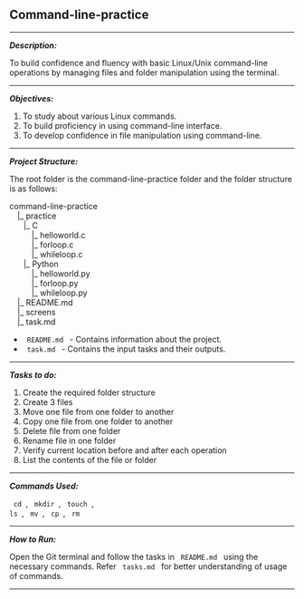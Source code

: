 ## Command-line-practice

___

<em> <strong> Description: </strong> </em>
<p> To build confidence and fluency with basic Linux/Unix command-line operations by managing files and folder manipulation using the terminal. </p>

**** 

<em> <strong> Objectives: </strong> </em>
<ol>
    <li> To study about various Linux commands. </li>
    <li> To build proficiency in using command-line interface. </li>
    <li> To develop confidence in file manipulation using command-line. </li>
</ol>

****

<em> <strong> Project Structure: </strong> </em>

The root folder is the command-line-practice folder and the folder structure is as follows:

command-line-practice <br>
&emsp;|_ practice <br>
&emsp;&ensp;&nbsp;|_ C <br>
&emsp;&emsp;&ensp;&nbsp;|_ helloworld.c <br>
&emsp;&emsp;&ensp;&nbsp;|_ forloop.c <br>
&emsp;&emsp;&ensp;&nbsp;|_ whileloop.c <br>
&emsp;&ensp;&nbsp;|_ Python <br>
&emsp;&emsp;&ensp;&nbsp;|_ helloworld.py <br>
&emsp;&emsp;&ensp;&nbsp;|_ forloop.py <br>
&emsp;&emsp;&ensp;&nbsp;|_ whileloop.py <br>
&emsp;|_ README.md <br>
&emsp;|_ screens <br>
&emsp;|_ task.md <br>

<ul>
    <li> <code> README.md </code> - Contains information about the project. </li>
    <li> <code> task.md </code> - Contains the input tasks and their outputs. </li> 
</ul>

****

<em> <strong> Tasks to do: </strong> </em>

<ol>
<li> Create the required folder structure </li>
<li> Create 3 files </li>
<li> Move one file from one folder to another </li>
<li> Copy one file from one folder to another </li>
<li> Delete file from one folder </li>
<li> Rename file in one folder </li>
<li> Verify current location before and after each operation </li>
<li> List the contents of the file or folder </li>
</ol>

****

<em> <strong> Commands Used: </strong> </em> <br>

<code> cd </code>, <code> mkdir </code>, <code> touch </code>, <code> ls </code>, <code> mv </code>, <code> cp </code>, <code> rm </code> <br>

****

<em> <strong> How to Run: </strong> </em>

<p> Open the Git terminal and follow the tasks in <code> README.md </code> using the necessary commands. Refer <code> tasks.md </code> for better understanding of usage of commands. </p>

****